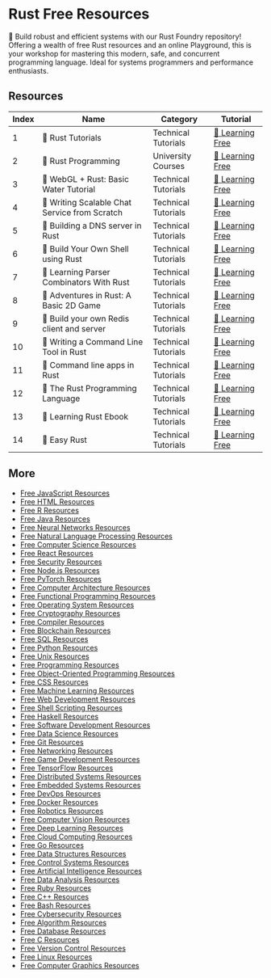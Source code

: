 # Rust Free Resources

🦀 Build robust and efficient systems with our Rust Foundry repository! Offering a wealth of free Rust resources and an online Playground, this is your workshop for mastering this modern, safe, and concurrent programming language. Ideal for systems programmers and performance enthusiasts.

## Resources

|   Index | Name                                         | Category            | Tutorial                                                                                 |
|---------|----------------------------------------------|---------------------|------------------------------------------------------------------------------------------|
|       1 | 📖 Rust Tutorials                             | Technical Tutorials | [🔗 Learning Free](https://getvm.io/tutorials/rust-tutorials)                             |
|       2 | 📖 Rust Programming                           | University Courses  | [🔗 Learning Free](https://getvm.io/tutorials/cis-198-rust-programming-upenn)             |
|       3 | 📖 WebGL + Rust: Basic Water Tutorial         | Technical Tutorials | [🔗 Learning Free](https://getvm.io/tutorials/webgl-rust-basic-water-tutorial)            |
|       4 | 📖 Writing Scalable Chat Service from Scratch | Technical Tutorials | [🔗 Learning Free](https://getvm.io/tutorials/writing-scalable-chat-service-from-scratch) |
|       5 | 📖 Building a DNS server in Rust              | Technical Tutorials | [🔗 Learning Free](https://getvm.io/tutorials/building-a-dns-server-in-rust)              |
|       6 | 📖 Build Your Own Shell using Rust            | Technical Tutorials | [🔗 Learning Free](https://getvm.io/tutorials/build-your-own-shell-using-rust)            |
|       7 | 📖 Learning Parser Combinators With Rust      | Technical Tutorials | [🔗 Learning Free](https://getvm.io/tutorials/learning-parser-combinators-with-rust)      |
|       8 | 📖 Adventures in Rust: A Basic 2D Game        | Technical Tutorials | [🔗 Learning Free](https://getvm.io/tutorials/adventures-in-rust-a-basic-2d-game)         |
|       9 | 📖 Build your own Redis client and server     | Technical Tutorials | [🔗 Learning Free](https://getvm.io/tutorials/build-your-own-redis-client-and-server)     |
|      10 | 📖 Writing a Command Line Tool in Rust        | Technical Tutorials | [🔗 Learning Free](https://getvm.io/tutorials/writing-a-command-line-tool-in-rust)        |
|      11 | 📖 Command line apps in Rust                  | Technical Tutorials | [🔗 Learning Free](https://getvm.io/tutorials/command-line-apps-in-rust)                  |
|      12 | 📖 The Rust Programming Language              | Technical Tutorials | [🔗 Learning Free](https://getvm.io/tutorials/the-rust-programming-language)              |
|      13 | 📖 Learning Rust Ebook                        | Technical Tutorials | [🔗 Learning Free](https://getvm.io/tutorials/learning-rust-ebook)                        |
|      14 | 📖 Easy Rust                                  | Technical Tutorials | [🔗 Learning Free](https://getvm.io/tutorials/easy-rust)                                  |

## More

- [Free JavaScript Resources](https://github.com/getvmio/free-javascript-resources)
- [Free HTML Resources](https://github.com/getvmio/free-html-resources)
- [Free R Resources](https://github.com/getvmio/free-r-resources)
- [Free Java Resources](https://github.com/getvmio/free-java-resources)
- [Free Neural Networks Resources](https://github.com/getvmio/free-neural-networks-resources)
- [Free Natural Language Processing Resources](https://github.com/getvmio/free-natural-language-processing-resources)
- [Free Computer Science Resources](https://github.com/getvmio/free-computer-science-resources)
- [Free React Resources](https://github.com/getvmio/free-react-resources)
- [Free Security Resources](https://github.com/getvmio/free-security-resources)
- [Free Node.js Resources](https://github.com/getvmio/free-node-js-resources)
- [Free PyTorch Resources](https://github.com/getvmio/free-pytorch-resources)
- [Free Computer Architecture Resources](https://github.com/getvmio/free-computer-architecture-resources)
- [Free Functional Programming Resources](https://github.com/getvmio/free-functional-programming-resources)
- [Free Operating System Resources](https://github.com/getvmio/free-operating-system-resources)
- [Free Cryptography Resources](https://github.com/getvmio/free-cryptography-resources)
- [Free Compiler Resources](https://github.com/getvmio/free-compiler-resources)
- [Free Blockchain Resources](https://github.com/getvmio/free-blockchain-resources)
- [Free SQL Resources](https://github.com/getvmio/free-sql-resources)
- [Free Python Resources](https://github.com/getvmio/free-python-resources)
- [Free Unix Resources](https://github.com/getvmio/free-unix-resources)
- [Free Programming Resources](https://github.com/getvmio/free-programming-resources)
- [Free Object-Oriented Programming Resources](https://github.com/getvmio/free-object-oriented-programming-resources)
- [Free CSS Resources](https://github.com/getvmio/free-css-resources)
- [Free Machine Learning Resources](https://github.com/getvmio/free-machine-learning-resources)
- [Free Web Development Resources](https://github.com/getvmio/free-web-development-resources)
- [Free Shell Scripting Resources](https://github.com/getvmio/free-shell-scripting-resources)
- [Free Haskell Resources](https://github.com/getvmio/free-haskell-resources)
- [Free Software Development Resources](https://github.com/getvmio/free-software-development-resources)
- [Free Data Science Resources](https://github.com/getvmio/free-data-science-resources)
- [Free Git Resources](https://github.com/getvmio/free-git-resources)
- [Free Networking Resources](https://github.com/getvmio/free-networking-resources)
- [Free Game Development Resources](https://github.com/getvmio/free-game-development-resources)
- [Free TensorFlow Resources](https://github.com/getvmio/free-tensorflow-resources)
- [Free Distributed Systems Resources](https://github.com/getvmio/free-distributed-systems-resources)
- [Free Embedded Systems Resources](https://github.com/getvmio/free-embedded-systems-resources)
- [Free DevOps Resources](https://github.com/getvmio/free-devops-resources)
- [Free Docker Resources](https://github.com/getvmio/free-docker-resources)
- [Free Robotics Resources](https://github.com/getvmio/free-robotics-resources)
- [Free Computer Vision Resources](https://github.com/getvmio/free-computer-vision-resources)
- [Free Deep Learning Resources](https://github.com/getvmio/free-deep-learning-resources)
- [Free Cloud Computing Resources](https://github.com/getvmio/free-cloud-computing-resources)
- [Free Go Resources](https://github.com/getvmio/free-go-resources)
- [Free Data Structures Resources](https://github.com/getvmio/free-data-structures-resources)
- [Free Control Systems Resources](https://github.com/getvmio/free-control-systems-resources)
- [Free Artificial Intelligence Resources](https://github.com/getvmio/free-artificial-intelligence-resources)
- [Free Data Analysis Resources](https://github.com/getvmio/free-data-analysis-resources)
- [Free Ruby Resources](https://github.com/getvmio/free-ruby-resources)
- [Free C++ Resources](https://github.com/getvmio/free-cpp-resources)
- [Free Bash Resources](https://github.com/getvmio/free-bash-resources)
- [Free Cybersecurity Resources](https://github.com/getvmio/free-cybersecurity-resources)
- [Free Algorithm Resources](https://github.com/getvmio/free-algorithm-resources)
- [Free Database Resources](https://github.com/getvmio/free-database-resources)
- [Free C Resources](https://github.com/getvmio/free-c-resources)
- [Free Version Control Resources](https://github.com/getvmio/free-version-control-resources)
- [Free Linux Resources](https://github.com/getvmio/free-linux-resources)
- [Free Computer Graphics Resources](https://github.com/getvmio/free-computer-graphics-resources)
